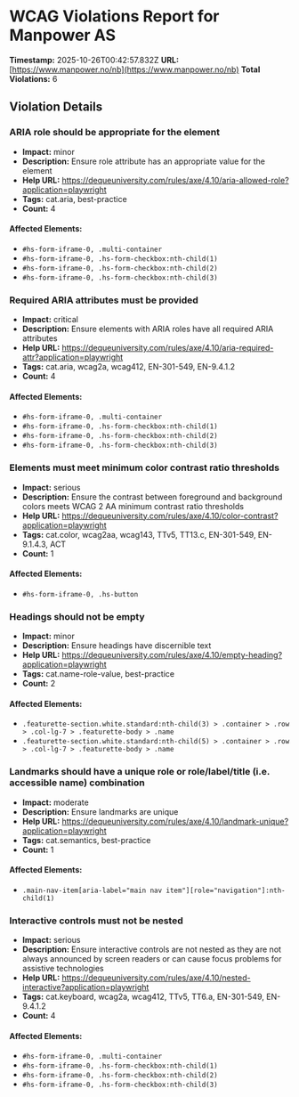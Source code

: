 # WCAG Violations Report for Manpower AS

**Timestamp:** 2025-10-26T00:42:57.832Z
**URL:** [https://www.manpower.no/nb](https://www.manpower.no/nb)
**Total Violations:** 6

## Violation Details

### ARIA role should be appropriate for the element

- **Impact:** minor
- **Description:** Ensure role attribute has an appropriate value for the element
- **Help URL:** https://dequeuniversity.com/rules/axe/4.10/aria-allowed-role?application=playwright
- **Tags:** cat.aria, best-practice
- **Count:** 4

#### Affected Elements:

- `#hs-form-iframe-0, .multi-container`
- `#hs-form-iframe-0, .hs-form-checkbox:nth-child(1)`
- `#hs-form-iframe-0, .hs-form-checkbox:nth-child(2)`
- `#hs-form-iframe-0, .hs-form-checkbox:nth-child(3)`

### Required ARIA attributes must be provided

- **Impact:** critical
- **Description:** Ensure elements with ARIA roles have all required ARIA attributes
- **Help URL:** https://dequeuniversity.com/rules/axe/4.10/aria-required-attr?application=playwright
- **Tags:** cat.aria, wcag2a, wcag412, EN-301-549, EN-9.4.1.2
- **Count:** 4

#### Affected Elements:

- `#hs-form-iframe-0, .multi-container`
- `#hs-form-iframe-0, .hs-form-checkbox:nth-child(1)`
- `#hs-form-iframe-0, .hs-form-checkbox:nth-child(2)`
- `#hs-form-iframe-0, .hs-form-checkbox:nth-child(3)`

### Elements must meet minimum color contrast ratio thresholds

- **Impact:** serious
- **Description:** Ensure the contrast between foreground and background colors meets WCAG 2 AA minimum contrast ratio thresholds
- **Help URL:** https://dequeuniversity.com/rules/axe/4.10/color-contrast?application=playwright
- **Tags:** cat.color, wcag2aa, wcag143, TTv5, TT13.c, EN-301-549, EN-9.1.4.3, ACT
- **Count:** 1

#### Affected Elements:

- `#hs-form-iframe-0, .hs-button`

### Headings should not be empty

- **Impact:** minor
- **Description:** Ensure headings have discernible text
- **Help URL:** https://dequeuniversity.com/rules/axe/4.10/empty-heading?application=playwright
- **Tags:** cat.name-role-value, best-practice
- **Count:** 2

#### Affected Elements:

- `.featurette-section.white.standard:nth-child(3) > .container > .row > .col-lg-7 > .featurette-body > .name`
- `.featurette-section.white.standard:nth-child(5) > .container > .row > .col-lg-7 > .featurette-body > .name`

### Landmarks should have a unique role or role/label/title (i.e. accessible name) combination

- **Impact:** moderate
- **Description:** Ensure landmarks are unique
- **Help URL:** https://dequeuniversity.com/rules/axe/4.10/landmark-unique?application=playwright
- **Tags:** cat.semantics, best-practice
- **Count:** 1

#### Affected Elements:

- `.main-nav-item[aria-label="main nav item"][role="navigation"]:nth-child(1)`

### Interactive controls must not be nested

- **Impact:** serious
- **Description:** Ensure interactive controls are not nested as they are not always announced by screen readers or can cause focus problems for assistive technologies
- **Help URL:** https://dequeuniversity.com/rules/axe/4.10/nested-interactive?application=playwright
- **Tags:** cat.keyboard, wcag2a, wcag412, TTv5, TT6.a, EN-301-549, EN-9.4.1.2
- **Count:** 4

#### Affected Elements:

- `#hs-form-iframe-0, .multi-container`
- `#hs-form-iframe-0, .hs-form-checkbox:nth-child(1)`
- `#hs-form-iframe-0, .hs-form-checkbox:nth-child(2)`
- `#hs-form-iframe-0, .hs-form-checkbox:nth-child(3)`
